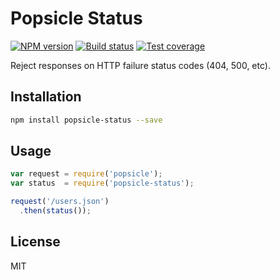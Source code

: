 # Popsicle Status

[![NPM version][npm-image]][npm-url]
[![Build status][travis-image]][travis-url]
[![Test coverage][coveralls-image]][coveralls-url]

Reject responses on HTTP failure status codes (404, 500, etc).

## Installation

```bash
npm install popsicle-status --save
```

## Usage

```javascript
var request = require('popsicle');
var status  = require('popsicle-status');

request('/users.json')
  .then(status());
```

## License

MIT

[npm-image]: https://img.shields.io/npm/v/popsicle-status.svg?style=flat
[npm-url]: https://npmjs.org/package/popsicle-status
[travis-image]: https://img.shields.io/travis/blakeembrey/popsicle-status.svg?style=flat
[travis-url]: https://travis-ci.org/blakeembrey/popsicle-status
[coveralls-image]: https://img.shields.io/coveralls/blakeembrey/popsicle-status.svg?style=flat
[coveralls-url]: https://coveralls.io/r/blakeembrey/popsicle-status?branch=master
